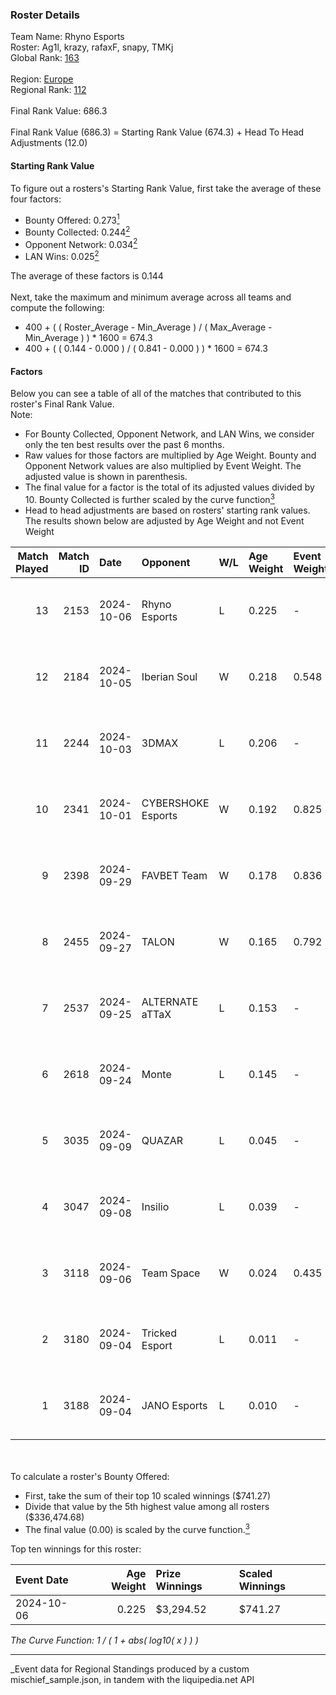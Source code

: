 ### Roster Details<br />
Team Name: Rhyno Esports<br />
Roster: Ag1l, krazy, rafaxF, snapy, TMKj<br />
Global Rank: [163](../../standings_global_2025_03_01.md)<br />
<br />
Region: [Europe]( ../../standings_europe_2025_03_01.md)<br />
Regional Rank: [112]( ../../standings_europe_2025_03_01.md)<br />
<br />
Final Rank Value:  686.3<br />
<br />
Final Rank Value (686.3) = Starting Rank Value (674.3) + Head To Head Adjustments (12.0)<br />

#### Starting Rank Value<br />
To figure out a rosters's Starting Rank Value, first take the average of these four factors:<br />
- Bounty Offered: 0.273[<sup>1</sup>](#table2)
- Bounty Collected: 0.244[<sup>2</sup>](#table1)
- Opponent Network: 0.034[<sup>2</sup>](#table1)
- LAN Wins: 0.025[<sup>2</sup>](#table1)

The average of these factors is 0.144<br />
<br />
Next, take the maximum and minimum average across all teams and compute the following:<br />
- 400 + ( ( Roster_Average - Min_Average ) / ( Max_Average - Min_Average ) ) * 1600 = 674.3
- 400 + ( ( 0.144 - 0.000 ) / ( 0.841 - 0.000 ) ) * 1600 = 674.3


#### Factors<br />
Below you can see a table of all of the matches that contributed to this roster's Final Rank Value.<br />
Note:<br />

- For Bounty Collected, Opponent Network, and LAN Wins, we consider only the ten best results over the past 6 months.
- Raw values for those factors are multiplied by Age Weight. Bounty and Opponent Network values are also multiplied by Event Weight. The adjusted value is shown in parenthesis.
- The final value for a factor is the total of its adjusted values divided by 10. Bounty Collected is further scaled by the curve function[<sup>3</sup>](#curveFunction)
- Head to head adjustments are based on rosters' starting rank values. The results shown below are adjusted by Age Weight and not Event Weight
<span id="table1"></span><br />


| Match Played | Match ID | Date       | Opponent           | W/L | Age Weight | Event Weight | Bounty Collected | Opponent Network | LAN Wins  | H2H Adj. | Roster                               |
| -: | -: | :- | :- | :- | :- | :- | :- | :- | :- | -: | :- |
|           13 |     2153 | 2024-10-06 | Rhyno Esports      | L   | 0.225      | -            | -                | -                | -         |    -1.84 | Ag1l, krazy, rafaxF, snapy, TMKj     |
|           12 |     2184 | 2024-10-05 | Iberian Soul       | W   | 0.218      | 0.548        | 0.015 (0.002)    | 0.644 (0.077)    | 1 (0.218) |     6.09 | Ag1l, krazy, rafaxF, snapy, TMKj     |
|           11 |     2244 | 2024-10-03 | 3DMAX              | L   | 0.206      | -            | -                | -                | -         |    -0.03 | Ag1l, krazy, rafaxF, snapy, TMKj     |
|           10 |     2341 | 2024-10-01 | CYBERSHOKE Esports | W   | 0.192      | 0.825        | 0.010 (0.002)    | 1.000 (0.158)    | 0 (0.000) |     5.22 | Ag1l, krazy, rafaxF, snapy, TMKj     |
|            9 |     2398 | 2024-09-29 | FAVBET Team        | W   | 0.178      | 0.836        | 0.029 (0.004)    | 0.608 (0.090)    | 0 (0.000) |     4.55 | Ag1l, krazy, rafaxF, snapy, TMKj     |
|            8 |     2455 | 2024-09-27 | TALON              | W   | 0.165      | 0.792        | 0.000 (0.000)    | 0.127 (0.017)    | 0 (0.000) |     1.44 | Ag1l, krazy, rafaxF, snapy, TMKj     |
|            7 |     2537 | 2024-09-25 | ALTERNATE aTTaX    | L   | 0.153      | -            | -                | -                | -         |    -1.10 | Ag1l, krazy, rafaxF, snapy, TMKj     |
|            6 |     2618 | 2024-09-24 | Monte              | L   | 0.145      | -            | -                | -                | -         |    -0.94 | Ag1l, krazy, rafaxF, snapy, TMKj     |
|            5 |     3035 | 2024-09-09 | QUAZAR             | L   | 0.045      | -            | -                | -                | -         |    -0.85 | Ag1l, krazy, NOPEEj, P3R3IIRA, snapy |
|            4 |     3047 | 2024-09-08 | Insilio            | L   | 0.039      | -            | -                | -                | -         |    -0.61 | Ag1l, krazy, NOPEEj, P3R3IIRA, snapy |
|            3 |     3118 | 2024-09-06 | Team Space         | W   | 0.024      | 0.435        | 0.000 (0.000)    | 0.018 (0.000)    | 0 (0.000) |     0.19 | Ag1l, krazy, NOPEEj, P3R3IIRA, snapy |
|            2 |     3180 | 2024-09-04 | Tricked Esport     | L   | 0.011      | -            | -                | -                | -         |    -0.07 | Ag1l, krazy, NOPEEj, P3R3IIRA, snapy |
|            1 |     3188 | 2024-09-04 | JANO Esports       | L   | 0.010      | -            | -                | -                | -         |    -0.09 | Ag1l, krazy, NOPEEj, P3R3IIRA, snapy |

<br />
<span id="table2"></span><br />
To calculate a roster's Bounty Offered:<br />

- First, take the sum of their top 10 scaled winnings ($741.27)
- Divide that value by the 5th highest value among all rosters ($336,474.68)
- The final value (0.00) is scaled by the curve function.[<sup>3</sup>](#curveFunction)

Top ten winnings for this roster:<br />

| Event Date | Age Weight | Prize Winnings | Scaled Winnings |
| :- | -: | :- | :- |
| 2024-10-06 |      0.225 | $3,294.52      | $741.27         |


<span id="curveFunction"></span>_The Curve Function: 1 / ( 1 + abs( log10( x ) ) )_<br />

---
_Event data for Regional Standings produced by a custom mischief_sample.json, in tandem with the liquipedia.net API<br />
